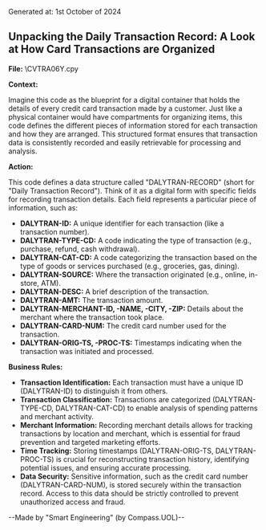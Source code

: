 Generated at: 1st October of 2024

##  Unpacking the Daily Transaction Record: A Look at How Card Transactions are Organized

**File:**  \CVTRA06Y.cpy

**Context:**

Imagine this code as the blueprint for a digital container that holds the details of every credit card transaction made by a customer. Just like a physical container would have compartments for organizing items, this code defines the different pieces of information stored for each transaction and how they are arranged. This structured format ensures that transaction data is consistently recorded and easily retrievable for processing and analysis.

**Action:**

This code defines a data structure called "DALYTRAN-RECORD" (short for "Daily Transaction Record"). Think of it as a digital form with specific fields for recording transaction details. Each field represents a particular piece of information, such as:

* **DALYTRAN-ID:** A unique identifier for each transaction (like a transaction number).
* **DALYTRAN-TYPE-CD:** A code indicating the type of transaction (e.g., purchase, refund, cash withdrawal).
* **DALYTRAN-CAT-CD:**  A code categorizing the transaction based on the type of goods or services purchased (e.g., groceries, gas, dining).
* **DALYTRAN-SOURCE:** Where the transaction originated (e.g., online, in-store, ATM).
* **DALYTRAN-DESC:** A brief description of the transaction.
* **DALYTRAN-AMT:** The transaction amount.
* **DALYTRAN-MERCHANT-ID, -NAME, -CITY, -ZIP:** Details about the merchant where the transaction took place.
* **DALYTRAN-CARD-NUM:** The credit card number used for the transaction.
* **DALYTRAN-ORIG-TS, -PROC-TS:** Timestamps indicating when the transaction was initiated and processed.

**Business Rules:**

* **Transaction Identification:**  Each transaction must have a unique ID (DALYTRAN-ID) to distinguish it from others.
* **Transaction Classification:**  Transactions are categorized (DALYTRAN-TYPE-CD, DALYTRAN-CAT-CD) to enable analysis of spending patterns and merchant activity.
* **Merchant Information:**  Recording merchant details allows for tracking transactions by location and merchant, which is essential for fraud prevention and targeted marketing efforts.
* **Time Tracking:**  Storing timestamps (DALYTRAN-ORIG-TS, DALYTRAN-PROC-TS) is crucial for reconstructing transaction history, identifying potential issues, and ensuring accurate processing.
* **Data Security:**  Sensitive information, such as the credit card number (DALYTRAN-CARD-NUM), is stored securely within the transaction record. Access to this data should be strictly controlled to prevent unauthorized access and fraud.

--Made by "Smart Engineering" (by Compass.UOL)--